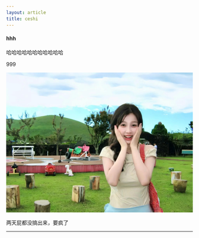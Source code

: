```yaml
---
layout: article
title: ceshi
---
```


#### hhh

哈哈哈哈哈哈哈哈哈哈哈



999



![](2024-11-25-%E6%96%B0%E6%B5%8B%E8%AF%95.assets/yu-1732510001244-2.jpg)













两天屁都没搞出来，要疯了







--------------------
